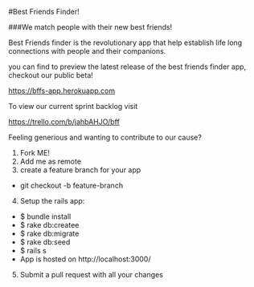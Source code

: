 #Best Friends Finder!

###We match people with their new best friends!

Best Friends finder is the revolutionary app that help establish life long connections with people and their companions.  

you can find to preview the latest release of the best friends finder app, checkout our public beta!

https://bffs-app.herokuapp.com

To view our current sprint backlog visit 

https://trello.com/b/jahbAHJO/bff

Feeling generious and wanting to contribute to our cause?

1. Fork ME!
2. Add me as remote
3. create a feature branch for your app
  * git checkout -b feature-branch
4. Setup the rails app:
  * $ bundle install
  * $ rake db:createe
  * $ rake db:migrate
  * $ rake db:seed
  * $ rails s
  * App is hosted on http://localhost:3000/
5. Submit a pull request with all your changes

